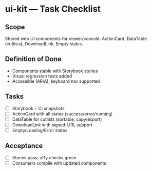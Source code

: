 # ui-kit — Task Checklist

## Scope
Shared web UI components for viewer/console: ActionCard, DataTable (cutlists), DownloadLink, Empty states.

## Definition of Done
- Components stable with Storybook stories
- Visual regression tests added
- Accessible (ARIA), keyboard nav supported

## Tasks
- [ ] Storybook + CI snapshots
- [ ] ActionCard with all states (success/error/running)
- [ ] DataTable for cutlists (sortable, copy/export)
- [ ] DownloadLink with signed-URL support
- [ ] Empty/Loading/Error states

## Acceptance
- [ ] Stories pass; a11y checks green
- [ ] Consumers compile with updated components
